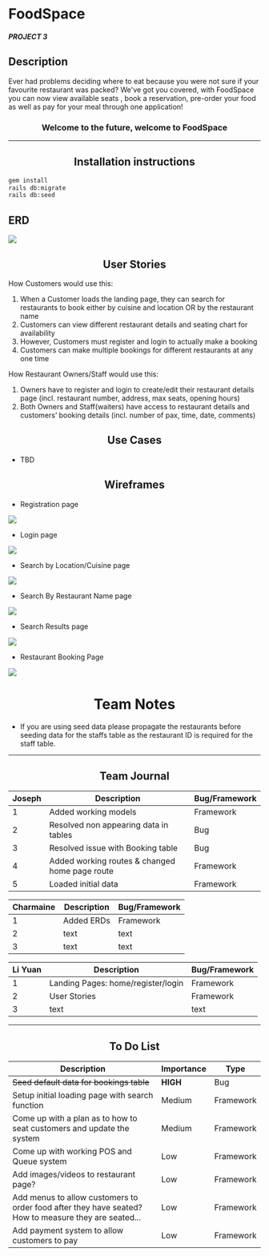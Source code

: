 
# FoodSpace
##### PROJECT 3

## Description
 Ever had problems deciding where to eat because you were not sure if your favourite restaurant was packed? We've got you covered, with FoodSpace you can now view available seats , book a reservation, pre-order your food as well as pay for your meal through one application!

 ### <center> Welcome to the future, welcome to FoodSpace

_____
## <center>Installation instructions

```sh
gem install
rails db:migrate
rails db:seed
```

## ERD
![](/public/images/ERD.png)
## <center>User Stories

How Customers would use this:
1. When a Customer loads the landing page, they can search for restaurants to book either by cuisine and location OR by the restaurant name
2. Customers can view different restaurant details and seating chart for availability
3. However, Customers must register and login to actually make a booking
4. Customers can make multiple bookings for different restaurants at any one time

How Restaurant Owners/Staff would use this:
1. Owners have to register and login to create/edit their restaurant details page (incl. restaurant number, address, max seats, opening hours)
2. Both Owners and Staff(waiters) have access to restaurant details and customers’ booking details (incl. number of pax, time, date, comments)

## <center> Use Cases

* TBD

## <center> Wireframes

* Registration page

![](/public/images/wireframe1.jpeg)

* Login page

![](/public/images/wireframe2.jpeg)

* Search by Location/Cuisine page

![](/public/images/wireframe3.jpeg)

* Search By Restaurant Name page

![](/public/images/wireframe4.jpeg)

* Search Results page

![](/public/images/wireframe5.jpeg)

* Restaurant Booking Page

![](/public/images/wireframe6.jpeg)

# <center>Team Notes</center>
* If you are using seed data please propagate the restaurants before seeding data for the staffs table as the restaurant ID is required for the staff table.
___
## <center>Team Journal</center>
Joseph | Description | Bug/Framework
------ | --- | ---
1| Added working models | Framework
2| Resolved non appearing data in tables | Bug
3| Resolved issue with Booking table | Bug
4| Added working routes & changed home page route | Framework
5| Loaded initial data | Framework

Charmaine | Description | Bug/Framework
------ | --- | ---
1| Added ERDs | Framework
2| text | text
3| text | text

Li Yuan | Description | Bug/Framework
------ | --- | ---
1| Landing Pages: home/register/login | Framework
2| User Stories| Framework
3| text | text
___
## <center> To Do List

Description    | Importance | Type
-------- | --- | ---
~~Seed default data for bookings table~~ | **HIGH** | Bug
Setup initial loading page with search function | Medium | Framework
Come up with a plan as to how to seat customers and update the system   | Medium | Framework
Come up with working POS and Queue system | Low | Framework
Add images/videos to restaurant page? | Low | Framework
Add menus to allow customers to order food after they have seated? How to measure they are seated... | Low | Framework
Add payment system to allow customers to pay | Low | Framework
